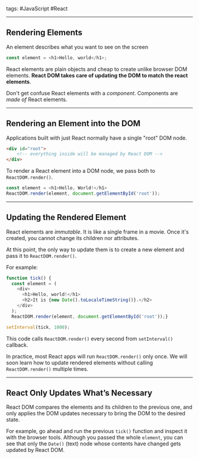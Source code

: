 tags: #JavaScript #React

<hr />

## Rendering Elements
An element describes what you want to see on the screen
```js
const element = <h1>Hello, world</h1>;
```

React elements are plain objects and cheap to create unlike browser DOM elements. **React DOM takes care of updating the DOM to match the react elements**.

Don't get confuse React elements with a *component*. Components are *made of* React elements.

<hr />

## Rendering an Element into the DOM
Applications built with just React normally have a single "root" DOM node.

```html
<div id="root">
	<!-- everything inside will be managed by React DOM -->
</div>
```

To render a React element into a DOM node, we pass both to `ReactDOM.render()`.
```js
const element = <h1>Hello, World!</h1>
ReactDOM.render(element, document.getElementById('root'));
```

<hr />

## Updating the Rendered Element
React elements are *immutable*. It is like a single frame in a movie. Once it's created, you cannot change its children nor attributes.

At this point, the only way to update them is to create a new element and pass it to `ReactDOM.render()`.

For example:
```js
function tick() {
  const element = (
    <div>
      <h1>Hello, world!</h1>
      <h2>It is {new Date().toLocaleTimeString()}.</h2>
    </div>
  );
  ReactDOM.render(element, document.getElementById('root'));}

setInterval(tick, 1000);
```
This code calls `ReactDOM.render()` every second from `setInterval()` callback.

In practice, most React apps will run `ReactDOM.render()` only once. We will soon learn how to update rendered elements without calling `ReactDOM.render()` multiple times.

<hr />

## React Only Updates What’s Necessary
React DOM compares the elements and its children to the previous one, and only applies the DOM updates necessary to bring the DOM to the desired state.

For example, go ahead and run the previous `tick()` function and inspect it with the browser tools. Although you passed the whole `element`, you can see that only the  `Date()` (text) node whose contents have changed gets updated by React DOM.